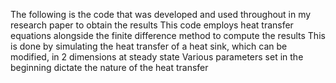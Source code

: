 The following is the code that was developed and used throughout in my research paper to obtain the results
This code employs heat transfer equations alongside the finite difference method to compute the results
This is done by simulating the heat transfer of a heat sink, which can be modified, in 2 dimensions at steady state
Various parameters set in the beginning dictate the nature of the heat transfer
